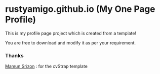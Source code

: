 # rustyamigo.github.io (My One Page Profile)

This is my profile page project which is created from a template!

You are free to download and modify it as per your requirement.

### Thanks
[Mamun Srizon](https://github.com/srizon) : for the cvStrap template
